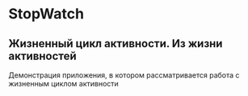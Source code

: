# StopWatch
## Жизненный цикл активности. Из жизни активностей
Демонстрация приложения, в котором рассматривается работа с жизненным циклом активности